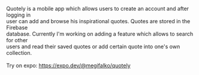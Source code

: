 Quotely is a mobile app which allows users to create an account and after logging in <br>
user can add and browse his inspirational quotes. Quotes are stored in the Firebase <br>
database. Currently I'm working on adding a feature which allows to search for other <br>
users and read their saved quotes or add certain quote into one's own collection.<br>
<br>
Try on expo: https://expo.dev/@megifalko/quotely
